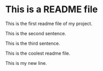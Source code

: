 # This is a README file

This is the first readme file of my project.

This is the second sentence.

This is the third sentence.

This is the coolest readme file.

This is my new line.